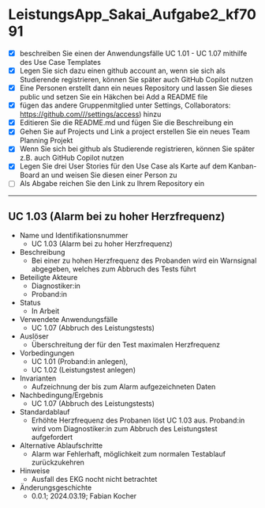 # LeistungsApp_Sakai_Aufgabe2_kf7091
- [x] beschreiben Sie einen der Anwendungsfälle UC 1.01 - UC 1.07 mithilfe des Use Case Templates
- [x] Legen Sie sich dazu einen github account an, wenn sie sich als Studierende registrieren, können Sie später auch GitHub Copilot nutzen
- [x] Eine Personen erstellt dann ein neues Repository und lassen Sie dieses public und setzen Sie ein Häkchen bei Add a README file
- [x] fügen das andere Gruppenmitglied unter Settings, Collaborators: https://github.com///settings/access) hinzu
- [x] Editieren Sie die README.md und fügen Sie die Beschreibung ein
- [x] Gehen Sie auf Projects und Link a project erstellen Sie ein neues Team Planning Projekt
- [x] Wenn Sie sich bei github als Studierende registrieren, können Sie später z.B. auch GitHub Copilot nutzen
- [x] Legen Sie drei User Stories für den Use Case als Karte auf dem Kanban-Board an und weisen Sie diesen einer Person zu
- [ ] Als Abgabe reichen Sie den Link zu Ihrem Repository ein
---
## UC 1.03 (Alarm bei zu hoher Herzfrequenz)
- Name und Identifikationsnummer
  - UC 1.03 (Alarm bei zu hoher Herzfrequenz)
- Beschreibung
  - Bei einer zu hohen Herzfrequenz des Probanden wird ein Warnsignal abgegeben, welches zum Abbruch des Tests führt  
- Beteiligte Akteure
  - Diagnostiker:in
  - Proband:in
- Status
  - In Arbeit
- Verwendete Anwendungsfälle
  - UC 1.07 (Abbruch des Leistungstests)
- Auslöser
  - Überschreitung der für den Test maximalen Herzfrequenz
- Vorbedingungen
	- UC 1.01 (Proband:in anlegen),
	-	UC 1.02 (Leistungstest anlegen)
- Invarianten
	- Aufzeichnung der bis zum Alarm aufgezeichneten Daten
- Nachbedingung/Ergebnis
	- UC 1.07 (Abbruch des Leistungstests)
- Standardablauf
	- Erhöhte Herzfrequenz des Probanen löst UC 1.03 aus. Proband:in wird vom Diagnostiker:in zum Abbruch des Leistungstest aufgefordert
- Alternative Ablaufschritte
	- Alarm war Fehlerhaft, möglichkeit zum normalen Testablauf zurückzukehren
- Hinweise
	- Ausfall des EKG nocht nicht betrachtet
- Änderungsgeschichte
	- 0.0.1; 2024.03.19; Fabian Kocher
